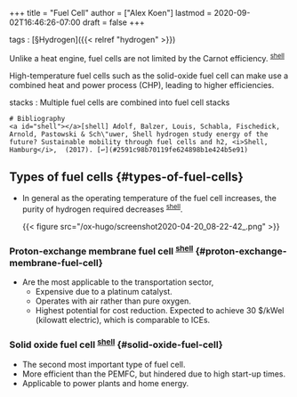 +++
title = "Fuel Cell"
author = ["Alex Koen"]
lastmod = 2020-09-02T16:46:26-07:00
draft = false
+++

tags
: [§Hydrogen]({{< relref "hydrogen" >}})


Unlike a heat engine, fuel cells are not limited by the Carnot efficiency. <sup id="2591c98b70119fe624898b1e424b5e91"><a href="#shell" title="Adolf, Balzer, Louis, Schabla, Fischedick, Arnold, Pastowski \&amp; Sch\uwer, Shell hydrogen study energy of the future? Sustainable mobility through fuel cells and h2, {Shell, Hamburg}, v(), (2017).">shell</a></sup>


High-temperature fuel cells such as the solid-oxide fuel cell can make use a combined heat and power process (CHP), leading to higher efficiencies.


stacks
: Multiple fuel cells are combined into fuel cell stacks

    # Bibliography
    <a id="shell"></a>[shell] Adolf, Balzer, Louis, Schabla, Fischedick, Arnold, Pastowski & Sch\"uwer, Shell hydrogen study energy of the future? Sustainable mobility through fuel cells and h2, <i>Shell, Hamburg</i>,  (2017). [↩](#2591c98b70119fe624898b1e424b5e91)


## Types of fuel cells {#types-of-fuel-cells}

-   In general as the operating temperature of the fuel cell increases, the purity of hydrogen required decreases <sup id="2591c98b70119fe624898b1e424b5e91"><a href="#shell" title="Adolf, Balzer, Louis, Schabla, Fischedick, Arnold, Pastowski \&amp; Sch\uwer, Shell hydrogen study energy of the future? Sustainable mobility through fuel cells and h2, {Shell, Hamburg}, v(), (2017).">shell</a></sup>.

    {{< figure src="/ox-hugo/screenshot2020-04-20_08-22-42_.png" >}}


### Proton-exchange membrane fuel cell <sup id="2591c98b70119fe624898b1e424b5e91"><a href="#shell" title="Adolf, Balzer, Louis, Schabla, Fischedick, Arnold, Pastowski \&amp; Sch\uwer, Shell hydrogen study energy of the future? Sustainable mobility through fuel cells and h2, {Shell, Hamburg}, v(), (2017).">shell</a></sup> {#proton-exchange-membrane-fuel-cell}

-   Are the most applicable to the transportation sector,
    -   Expensive due to a platinum catalyst.
    -   Operates with air rather than pure oxygen.
    -   Highest potential for cost reduction. Expected to achieve 30 $/kWel (kilowatt electric), which is comparable to ICEs.


### Solid oxide fuel cell <sup id="2591c98b70119fe624898b1e424b5e91"><a href="#shell" title="Adolf, Balzer, Louis, Schabla, Fischedick, Arnold, Pastowski \&amp; Sch\uwer, Shell hydrogen study energy of the future? Sustainable mobility through fuel cells and h2, {Shell, Hamburg}, v(), (2017).">shell</a></sup> {#solid-oxide-fuel-cell}

-   The second most important type of fuel cell.
-   More efficient than the PEMFC, but hindered due to high start-up times.
-   Applicable to power plants and home energy.
